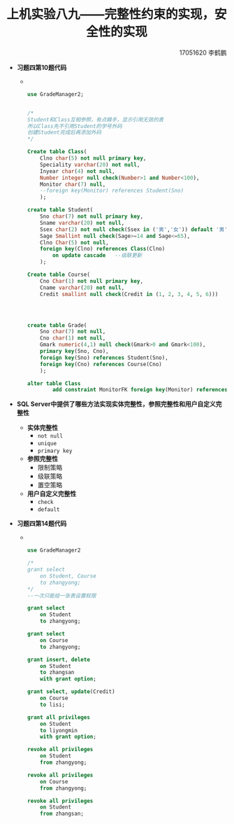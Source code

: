 # <center> 上机实验八九——完整性约束的实现，安全性的实现</center>

<div align="right">17051620 李鹤鹏</div>

- **习题四第10题代码**

  - ```sql
    
    
    use GradeManager2;
    
    
    /*
    Student和Class互相参照，有点棘手，显示引用无效的表
    所以Class先不引用Student的学号外码
    创建Student完成后再添加外码
    */
    
    Create table Class(
    	Clno char(5) not null primary key,
    	Speciality varchar(20) not null,
    	Inyear char(4) not null,
    	Number integer null check(Number>1 and Number<100),
    	Monitor char(7) null,
    	--foreign key(Monitor) references Student(Sno)
    	);
    
    create table Student(
    	Sno char(7) not null primary key,
    	Sname varchar(20) not null,
    	Ssex char(2) not null check(Ssex in ('男','女')) default '男',
    	Sage Smallint null check(Sage>=14 and Sage<=65),
    	Clno Char(5) not null,
    	foreign key(Clno) references Class(Clno)
    		on update cascade	--级联更新
    	);
    
    Create table Course(
    	Cno Char(1) not null primary key,
    	Cname varchar(20) not null,
    	Credit smallint null check(Credit in (1, 2, 3, 4, 5, 6))) 
    
    
    
    
    create table Grade(
    	Sno char(7) not null,
    	Cno char(1) not null,
    	Gmark numeric(4,1) null check(Gmark>0 and Gmark<100),
    	primary key(Sno, Cno),
    	foreign key(Sno) references Student(Sno),
    	foreign key(Cno) references Course(Cno)
    	);
    
    alter table Class
    		add constraint MonitorFK foreign key(Monitor) references Student(Sno);
    ```
* **SQL Server中提供了哪些方法实现实体完整性，参照完整性和用户自定义完整性**

  * **实体完整性**
    * `not null`
    * `unique` 
    *  `primary key`
  * **参照完整性**
    * 限制策略
    * 级联策略
    * 置空策略
  * **用户自定义完整性**
    * `check` 
    * `default`

* **习题四第14题代码**

  * ```sql
    
    
    use GradeManager2
    
    /*
    grant select
    	on Student, Course
    	to zhangyong;
    */
    --一次只能给一张表设置权限
    
    grant select
    	on Student
    	to zhangyong;
    
    grant select
    	on Course
    	to zhangyong;
    
    grant insert, delete
    	on Student
    	to zhangsan
    	with grant option;
    
    grant select, update(Credit)
    	on Course
    	to lisi;
    
    grant all privileges
    	on Student
    	to liyongmin
    	with grant option;
    
    revoke all privileges
    	on Student
    	from zhangyong;
    
    revoke all privileges
    	on Course
    	from zhangyong;
    
    revoke all privileges
    	on Student
    	from zhangsan;
    
    ```

  